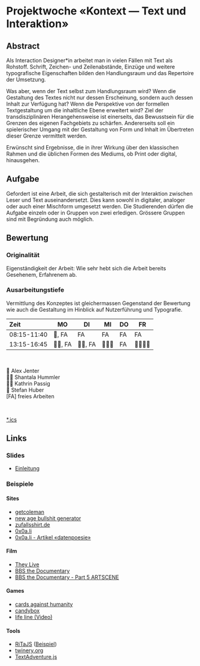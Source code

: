 # Projektwoche «Kontext — Text und Interaktion»

## Abstract

Als Interaction Designer*in arbeitet man in vielen Fällen mit Text als Rohstoff. Schrift, Zeichen- und Zeilenabstände, Einzüge und weitere typografische Eigenschaften bilden den Handlungsraum und das Repertoire der Umsetzung.

Was aber, wenn der Text selbst zum Handlungsraum wird? Wenn die Gestaltung des Textes nicht nur dessen Erscheinung, sondern auch dessen Inhalt zur Verfügung hat? Wenn die Perspektive von der formellen Textgestaltung um die inhaltliche Ebene erweitert wird? Ziel der transdisziplinären Herangehensweise ist einerseits, das Bewusstsein für die Grenzen des eigenen Fachgebiets zu schärfen. Andererseits soll ein spielerischer Umgang mit der Gestaltung von Form und Inhalt im Übertreten dieser Grenze vermittelt werden.

Erwünscht sind Ergebnisse, die in ihrer Wirkung über den klassischen Rahmen und die üblichen Formen des Mediums, ob Print oder digital, hinausgehen.

## Aufgabe

Gefordert ist eine Arbeit, die sich gestalterisch mit der Interaktion zwischen Leser und Text auseinandersetzt. Dies kann sowohl in digitaler, analoger oder auch einer Mischform umgesetzt werden.
Die Studierenden dürfen die Aufgabe einzeln oder in Gruppen von zwei erledigen. Grössere Gruppen sind mit Begründung auch möglich.

## Bewertung

### Originalität
Eigenständigkeit der Arbeit: Wie sehr hebt sich die Arbeit bereits Gesehenem, Erfahrenem ab.

### Ausarbeitungstiefe
Vermittlung des Konzeptes ist gleichermassen Gegenstand der Bewertung wie auch die Gestaltung im Hinblick auf Nutzerführung und Typografie.
<br />



|    Zeit     |    MO    |   DI   |  MI   | DO  |   FR   |
| :---------- | -------- | ------ | ----- | --- | ------ |
| 08:15-11:40 | 🧔, FA      | FA     | FA    | FA  | FA     |
| 13:15-16:45 | 👩‍🎓, FA | 👩🏻, FA | 👩‍🎓🧔 | FA  | 👩‍🎓👨🧔 |

<br>

🧔 Alex Jenter  
👩‍🎓 Shantala Hummler  
👩🏻 Kathrin Passig  
👨 Stefan Huber  
[FA] freies Arbeiten  

<br>

[*.ics](https://alexjenter.github.io/calendar/projekt-woche-sfgz.ics)

## Links

### Slides
- [Einleitung](https://logrinto.github.io/IAD2017.projektwoche.kontext/) 

### Beispiele

#### Sites
- [getcoleman](https://getcoleman.com/)
- [new age bullshit generator](http://sebpearce.com/bullshit/)
- [zufallsshirt.de](http://zufallsshirt.de/)
- [0x0a.li](http://0x0a.li)
- [0x0a.li - Artikel «datenpoesie»](http://0x0a.li/de/datenpoesie/)

#### Film
- [They Live](https://en.wikipedia.org/wiki/They_Live)
- [BBS the Documentary](https://www.youtube.com/watch?v=nO5vjmDFZaI)
- [BBS the Documentary - Part 5 ARTSCENE](https://www.youtube.com/watch?v=2ReS4Bp4IPY)

#### Games
- [cards against humanity](https://cardsagainsthumanity.com/)
- [candybox](https://candybox2.github.io/candybox/)
- [life line (Video)](https://www.youtube.com/watch?v=LehoxwX3llo)

#### Tools
- [RiTaJS](https://github.com/dhowe/RiTaJS) ([Beispiel](./ex/rita))
- [twinery.org](https://twinery.org/2)
- [TextAdventure.js](https://github.com/TheBroox/TextAdventure.js)
